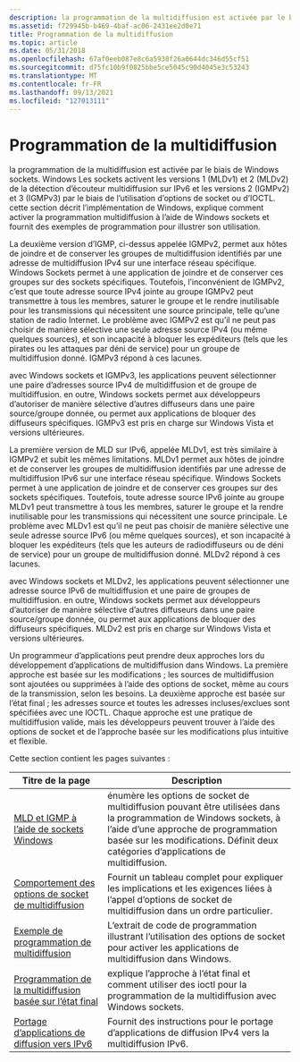 ```yaml
---
description: la programmation de la multidiffusion est activée par le biais de Windows sockets.
ms.assetid: f729945b-b469-4baf-ac06-2431ee2d0e71
title: Programmation de la multidiffusion
ms.topic: article
ms.date: 05/31/2018
ms.openlocfilehash: 67af0eeb087e8c6a5938f26a0644dc346d55cf51
ms.sourcegitcommit: d75fc10b9f0825bbe5ce5045c90d4045e3c53243
ms.translationtype: MT
ms.contentlocale: fr-FR
ms.lasthandoff: 09/13/2021
ms.locfileid: "127013111"
---
```

# <a name="multicast-programming"></a>Programmation de la multidiffusion

la programmation de la multidiffusion est activée par le biais de Windows sockets. Windows Les sockets activent les versions 1 (MLDv1) et 2 (MLDv2) de la détection d’écouteur multidiffusion sur IPv6 et les versions 2 (IGMPv2) et 3 (IGMPv3) par le biais de l’utilisation d’options de socket ou d’IOCTL. cette section décrit l’implémentation de Windows, explique comment activer la programmation multidiffusion à l’aide de Windows sockets et fournit des exemples de programmation pour illustrer son utilisation.

La deuxième version d’IGMP, ci-dessus appelée IGMPv2, permet aux hôtes de joindre et de conserver les groupes de multidiffusion identifiés par une adresse de multidiffusion IPv4 sur une interface réseau spécifique. Windows Sockets permet à une application de joindre et de conserver ces groupes sur des sockets spécifiques. Toutefois, l’inconvénient de IGMPv2, c’est que toute adresse source IPv4 jointe au groupe IGMPv2 peut transmettre à tous les membres, saturer le groupe et le rendre inutilisable pour les transmissions qui nécessitent une source principale, telle qu’une station de radio Internet. Le problème avec IGMPv2 est qu’il ne peut pas choisir de manière sélective une seule adresse source IPv4 (ou même quelques sources), et son incapacité à bloquer les expéditeurs (tels que les pirates ou les attaques par déni de service) pour un groupe de multidiffusion donné. IGMPv3 répond à ces lacunes.

avec Windows sockets et IGMPv3, les applications peuvent sélectionner une paire d’adresses source IPv4 de multidiffusion et de groupe de multidiffusion. en outre, Windows sockets permet aux développeurs d’autoriser de manière sélective d’autres diffuseurs dans une paire source/groupe donnée, ou permet aux applications de bloquer des diffuseurs spécifiques. IGMPv3 est pris en charge sur Windows Vista et versions ultérieures.

La première version de MLD sur IPv6, appelée MLDv1, est très similaire à IGMPv2 et subit les mêmes limitations. MLDv1 permet aux hôtes de joindre et de conserver les groupes de multidiffusion identifiés par une adresse de multidiffusion IPv6 sur une interface réseau spécifique. Windows Sockets permet à une application de joindre et de conserver ces groupes sur des sockets spécifiques. Toutefois, toute adresse source IPv6 jointe au groupe MLDv1 peut transmettre à tous les membres, saturer le groupe et la rendre inutilisable pour les transmissions qui nécessitent une source principale. Le problème avec MLDv1 est qu’il ne peut pas choisir de manière sélective une seule adresse source IPv6 (ou même quelques sources), et son incapacité à bloquer les expéditeurs (tels que les auteurs de radiodiffuseurs ou de déni de service) pour un groupe de multidiffusion donné. MLDv2 répond à ces lacunes.

avec Windows sockets et MLDv2, les applications peuvent sélectionner une adresse source IPv6 de multidiffusion et une paire de groupes de multidiffusion. en outre, Windows sockets permet aux développeurs d’autoriser de manière sélective d’autres diffuseurs dans une paire source/groupe donnée, ou permet aux applications de bloquer des diffuseurs spécifiques. MLDv2 est pris en charge sur Windows Vista et versions ultérieures.

Un programmeur d’applications peut prendre deux approches lors du développement d’applications de multidiffusion dans Windows. La première approche est basée sur les modifications ; les sources de multidiffusion sont ajoutées ou supprimées à l’aide des options de socket, même au cours de la transmission, selon les besoins. La deuxième approche est basée sur l’état final ; les adresses source et toutes les adresses incluses/exclues sont spécifiées avec une IOCTL. Chaque approche est une pratique de multidiffusion valide, mais les développeurs peuvent trouver à l’aide des options de socket et de l’approche basée sur les modifications plus intuitive et flexible.

Cette section contient les pages suivantes : 

| Titre de la page                                                                             | Description                                                                                                                                                                        |
|----------------------------------------------------------------------------------------|------------------------------------------------------------------------------------------------------------------------------------------------------------------------------------|
| [MLD et IGMP à l’aide de sockets Windows](igmp-and-windows-sockets.md)                     | énumère les options de socket de multidiffusion pouvant être utilisées dans la programmation de Windows sockets, à l’aide d’une approche de programmation basée sur les modifications. Définit deux catégories d’applications de multidiffusion. |
| [Comportement des options de socket de multidiffusion](multicast-socket-option-behavior.md)               | Fournit un tableau complet pour expliquer les implications et les exigences liées à l’appel d’options de socket de multidiffusion dans un ordre particulier.                                                  |
| [Exemple de programmation de multidiffusion](multicast-programming-sample.md)                       | L’extrait de code de programmation illustrant l’utilisation des options de socket pour activer les applications de multidiffusion dans Windows.                                                                        |
| [Programmation de la multidiffusion basée sur l’état final](final-state-based-multicast-programming.md) | explique l’approche à l’état final et comment utiliser des ioctl pour la programmation de la multidiffusion avec Windows sockets.                                                                               |
| [Portage d’applications de diffusion vers IPv6](porting-broadcast-applications-to-ipv6.md)   | Fournit des instructions pour le portage d’applications de diffusion IPv4 vers la multidiffusion IPv6.                                                                                                     |



 

 

 



